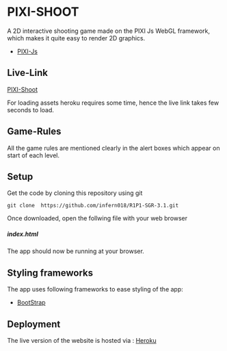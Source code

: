 
# PIXI-SHOOT
A 2D interactive shooting game made on the PIXI Js WebGL framework, which makes it quite easy to render 2D graphics.
- [PIXI-Js](https://www.pixijs.com/)

## Live-Link
[PIXI-Shoot](https://pixi-shoot.herokuapp.com/index.html)

For loading assets heroku requires some time, hence the live link takes few seconds to load.

## Game-Rules
All the game rules are mentioned clearly in the alert boxes which appear on start of each level.

## Setup
Get the code by cloning this repository using git
```
git clone  https://github.com/infern018/R1P1-SGR-3.1.git
```
Once downloaded,  open the  follwing file with your web browser
##### index.html
The app should now be running at your browser.

## Styling frameworks
The app uses following frameworks to ease styling of the app:
- [BootStrap](https://getbootstrap.com/)


## Deployment
The live version of the website is hosted via : [Heroku](https://www.heroku.com/)
